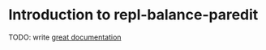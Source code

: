 # Introduction to repl-balance-paredit

TODO: write [great documentation](http://jacobian.org/writing/what-to-write/)
